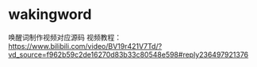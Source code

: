 # wakingword
唤醒词制作视频对应源码
视频教程：
https://www.bilibili.com/video/BV19r421V7Td/?vd_source=f962b59c2de16270d83b33c80548e598#reply236497921376
